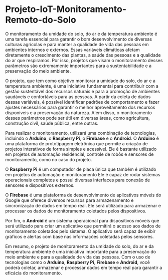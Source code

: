# Projeto-IoT-Monitoramento-Remoto-do-Solo
O monitoramento da umidade do solo, do ar e da temperatura ambiente é uma tarefa essencial para garantir o bom desenvolvimento de diversas culturas agrícolas e para manter a qualidade de vida das pessoas em ambientes internos e externos. Essas variáveis climáticas afetam diretamente o crescimento das plantas, a saúde das pessoas e a qualidade do ar que respiramos. Por isso, projetos que visam o monitoramento desses parâmetros são extremamente importantes para a sustentabilidade e a preservação do meio ambiente.

O projeto, que tem como objetivo monitorar a umidade do solo, do ar e a temperatura ambiente, é uma iniciativa fundamental para contribuir com a gestão sustentável dos recursos naturais e para a promoção de ambientes saudáveis e confortáveis para as pessoas. A partir da coleta de dados dessas variáveis, é possível identificar padrões de comportamento e fazer ajustes necessários para garantir o melhor aproveitamento dos recursos disponíveis e a preservação da natureza. Além disso, o monitoramento desses parâmetros pode ser útil em diversas áreas, como agricultura, construção civil, saúde pública, entre outras.

Para realizar o monitoramento, utilizará uma combinação de tecnologias, incluindo o **Arduino**, o **Raspberry Pi**, o **Firebase** e o **Android**. O **Arduino** é uma plataforma de prototipagem eletrônica que permite a criação de projetos interativos de forma simples e acessível. Ele é bastante utilizado em projetos de automação residencial, controle de robôs e sensores de monitoramento, como no caso do projeto.

O **Raspberry Pi** é um computador de placa única que também é utilizado em projetos de automação e monitoramento Ele é capaz de rodar sistemas operacionais completos e possui diversas interfaces para conexão de sensores e dispositivos externos.

O **Firebase** é uma plataforma de desenvolvimento de aplicativos móveis do Google que oferece diversos recursos para armazenamento e sincronização de dados em tempo real. Ele será utilizado para armazenar e processar os dados de monitoramento coletados pelos dispositivos.

Por fim, o **Android** é um sistema operacional para dispositivos móveis que será utilizado para criar um aplicativo que permitirá o acesso aos dados de monitoramento coletados pelo sistema. O aplicativo será capaz de exibir gráficos e alertas com base nas informações coletadas pelos sensores.

Em resumo, o projeto de monitoramento da umidade do solo, do ar e da temperatura ambiente é uma iniciativa importante para a preservação do meio ambiente e para a qualidade de vida das pessoas. Com o uso de tecnologias como o **Arduino**, **Raspberry Pi**, **Firebase** e **Android**, você poderá coletar, armazenar e processar dados em tempo real para garantir a eficácia do monitoramento.
